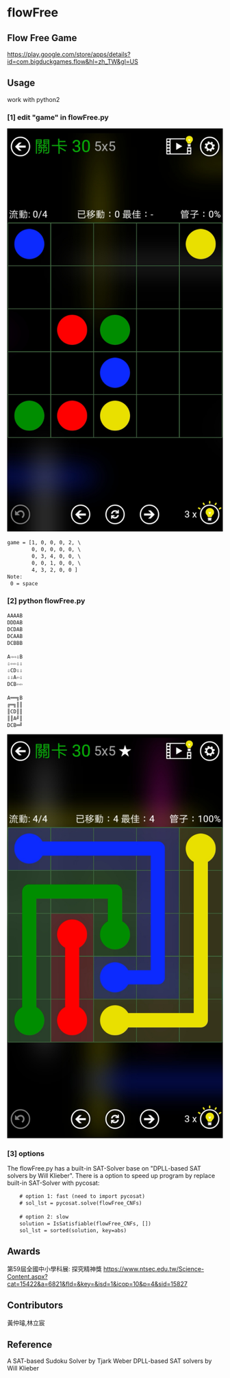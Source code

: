 # flowFree

## Flow Free Game
https://play.google.com/store/apps/details?id=com.bigduckgames.flow&hl=zh_TW&gl=US

## Usage
work with python2

### [1] edit "game" in flowFree.py
![alt text](https://github.com/NicoIsAwesome/flowFree/blob/main/flowFree_1.jpg)
```
game = [1, 0, 0, 0, 2, \
        0, 0, 0, 0, 0, \
        0, 3, 4, 0, 0, \
        0, 0, 1, 0, 0, \
        4, 3, 2, 0, 0 ]
Note:
 0 = space
```
### [2] python flowFree.py
```
AAAAB
DDDAB
DCDAB
DCAAB
DCBBB

A⇨⇨⇩B
⇩⇦⇦⇩⇩
⇩CD⇩⇩
⇩⇩A⇦⇩
DCB⇦⇦

A══╗B
╔═╗║║
║CD║║
║║A╝║
DCB═╝
```
![alt text](https://github.com/NicoIsAwesome/flowFree/blob/main/flowFree_2.jpg)

### [3] options
The flowFree.py has a built-in SAT-Solver base on "DPLL-based SAT solvers by Will Klieber".
There is a option to speed up program by replace built-in SAT-Solver with pycosat:
```
    # option 1: fast (need to import pycosat)
    # sol_lst = pycosat.solve(flowFree_CNFs)

    # option 2: slow 
    solution = IsSatisfiable(flowFree_CNFs, [])
    sol_lst = sorted(solution, key=abs)
```

## Awards
第59屆全國中小學科展: 探究精神獎
https://www.ntsec.edu.tw/Science-Content.aspx?cat=15422&a=6821&fld=&key=&isd=1&icop=10&p=4&sid=15827

## Contributors
黃仲璿,林立宸

## Reference
A SAT-based Sudoku Solver by Tjark Weber
DPLL-based SAT solvers by Will Klieber
